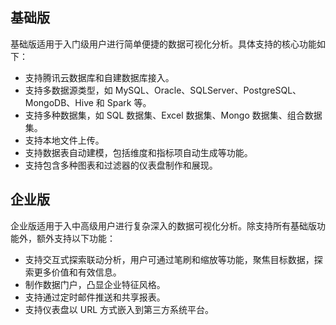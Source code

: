 ## 基础版
基础版适用于入门级用户进行简单便捷的数据可视化分析。具体支持的核心功能如下：
- 支持腾讯云数据库和自建数据库接入。
- 支持多数据源类型，如 MySQL、Oracle、SQLServer、PostgreSQL、MongoDB、Hive 和 Spark 等。
- 支持多种数据集，如 SQL 数据集、Excel 数据集、Mongo 数据集、组合数据集。
- 支持本地文件上传。
- 支持数据表自动建模，包括维度和指标项自动生成等功能。
- 支持包含多种图表和过滤器的仪表盘制作和展现。

## 企业版
企业版适用于入中高级用户进行复杂深入的数据可视化分析。除支持所有基础版功能外，额外支持以下功能：
- 支持交互式探索联动分析，用户可通过笔刷和缩放等功能，聚焦目标数据，探索更多价值和有效信息。
- 制作数据门户，凸显企业特征风格。
- 支持通过定时邮件推送和共享报表。
- 支持仪表盘以 URL 方式嵌入到第三方系统平台。